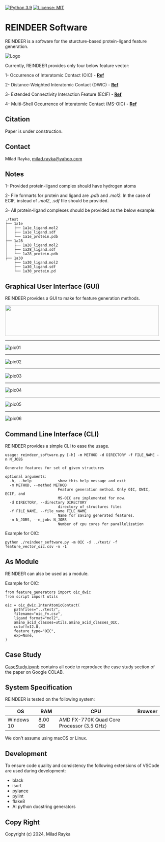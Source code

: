[![Python 3.9](https://img.shields.io/badge/python-3.9-blue.svg)](https://www.python.org/downloads/release/python-360/)
[![License: MIT](https://img.shields.io/badge/License-MIT-yellow.svg)](https://opensource.org/licenses/MIT)

# REINDEER Software
REINDEER is a software for the sturcture-based protein-ligand feature generation.

![Logo](https://github.com/miladrayka/reindeer_software/blob/main/reindeer/logo/Logo.png)

Currently, REINDEER provides only four below feature vector:

1- Occurrence of Interatomic Contact (OIC) - **[Ref](https://academic.oup.com/bioinformatics/article/26/9/1169/199938?login=false)**

2- Distance-Weighted Interatomic Contact (DWIC) - **[Ref](https://onlinelibrary.wiley.com/doi/abs/10.1002/minf.202060084)**

3- Extended Connectivity Interaction Feature (ECIF) - **[Ref](https://academic.oup.com/bioinformatics/article/37/10/1376/5998664?login=false)**

4- Multi-Shell Occurrence of Interatomic Contact (MS-OIC) - **[Ref](https://www.frontiersin.org/articles/10.3389/fchem.2021.753002/full)**

## Citation
Paper is under construction.

## Contact
Milad Rayka, milad.rayka@yahoo.com

## Notes

1- Provided protein-ligand complex should have hydrogen atoms

2- File formarts for protein and ligand are *.pdb* and *.mol2*. 
In the case of ECIF, instead of *.mol2*, *.sdf* file should be provided.

3- All protein-ligand complexes should be provided as the below example:

    ./test
    ├── 1a1e
    │   ├── 1a1e_ligand.mol2
    │   ├── 1a1e_ligand.sdf
    │   └── 1a1e_protein.pdb
    ├── 1a28
    │   ├── 1a28_ligand.mol2
    │   ├── 1a28_ligand.sdf
    │   └── 1a28_protein.pdb
    ├── 1a30
        ├── 1a30_ligand.mol2
        ├── 1a30_ligand.sdf
        └── 1a30_protein.pd


## Graphical User Interface (GUI)
REINDEER provides a GUI to make for feature generation methods.

<img src="https://github.com/miladrayka/reindeer_software/blob/main/images/pic01.PNG" width="500" height="100"/>

---
![pic01](https://github.com/miladrayka/reindeer_software/blob/main/images/pic01.PNG)

---
![pic02](https://github.com/miladrayka/reindeer_software/blob/main/images/pic02.PNG)

---
![pic03](https://github.com/miladrayka/reindeer_software/blob/main/images/pic03.PNG)

---
![pic04](https://github.com/miladrayka/reindeer_software/blob/main/images/pic04.PNG)

---
![pic05](https://github.com/miladrayka/reindeer_software/blob/main/images/pic05.PNG)

---
![pic06](https://github.com/miladrayka/reindeer_software/blob/main/images/pic06.PNG)

## Command Line Interface (CLI)
REINDEER provides a simple CLI to ease the usage.

```
usage: reindeer_software.py [-h] -m METHOD -d DIRECTORY -f FILE_NAME -n N_JOBS

Generate features for set of given structures

optional arguments:
  -h, --help            show this help message and exit
  -m METHOD, --method METHOD
                        Feature generation method. Only OIC, DWIC, ECIF, and
                        MS-OIC are implemented for now.
  -d DIRECTORY, --directory DIRECTORY
                        directory of structures files
  -f FILE_NAME, --file_name FILE_NAME
                        Name for saving generated features.
  -n N_JOBS, --n_jobs N_JOBS
                        Number of cpu cores for parallelization
```

Example for OIC:

```
python ./reindeer_software.py -m OIC -d ../test/ -f feature_vector_oic.csv -n -1
```
## As Module
REINDEER can also be used as a module.

Example for OIC:

```
from feature_generators import oic_dwic
from script import utils

oic = oic_dwic.InterAtomicContact(
    pathfiles="../test/",
    filename="oic_fv.csv",
    ligand_format="mol2",
    amino_acid_classes=utils.amino_acid_classes_OIC,
    cutoff=12.0,
    feature_type="OIC",
    exp=None,
)
```

## Case Study
[CaseStudy.ipynb](https://github.com/miladrayka/reindeer_software/blob/main/CaseStudy.ipynb) contains all code to reproduce the case study section of the paper on Google COLAB.

## System Specification

REINDEER is tested on the following system:

| OS  |  RAM | CPU  | Browser |
| ------------ | ------------ | ------------ |------------ |
| Windows 10  | 8.00 GB  |  AMD FX-770K Quad Core Processor (3.5 GHz) | 

We don't assume using macOS or Linux. 

## Development

To ensure code quality and consistency the following extensions of VSCode are used during development:

- black
- isort
- pylance
- pylint
- flake8
- AI python docstring generators

## Copy Right
Copyright (c) 2024, Milad Rayka
